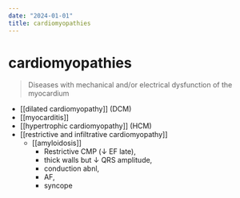 ```yaml
---
date: "2024-01-01"
title: cardiomyopathies
---
```



# cardiomyopathies

> Diseases with mechanical and/or electrical dysfunction of the myocardium

- [[dilated cardiomyopathy]] (DCM)
- [[myocarditis]]
- [[hypertrophic cardiomyopathy]] (HCM)
- [[restrictive and infiltrative cardiomyopathy]]
  - [[amyloidosis]]
    - Restrictive CMP (↓ EF late),
    - thick walls but ↓ QRS amplitude,
    - conduction abnl,
    - AF,
    - syncope
